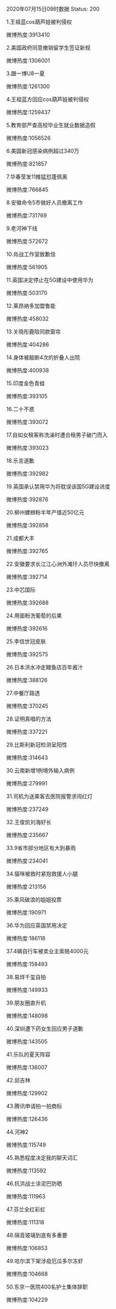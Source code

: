 2020年07月15日09时数据
Status: 200

1.王祖蓝cos葫芦娃被判侵权

微博热度:3913410

2.美国政府同意撤销留学生签证新规

微博热度:1306001

3.跟一博U8一夏

微博热度:1261300

4.王祖蓝方回应cos葫芦娃被判侵权

微博热度:1259437

5.教育部严查高校毕业生就业数据造假

微博热度:1056526

6.美国新冠感染病例超过340万

微博热度:821857

7.华春莹发11推猛怼蓬佩奥

微博热度:766845

8.安徽命令5市做好人员撤离工作

微博热度:731769

9.老河神下线

微博热度:572672

10.肖战工作室致歉信

微博热度:561905

11.英国决定停止在5G建设中使用华为

微博热度:503170

12.莱昂纳多加盟鲁能

微博热度:458032

13.关晓彤鹿晗同款窗帘

微博热度:404286

14.身体被敲断4次的折叠人出院

微博热度:400938

15.印度金色青蛙

微博热度:393105

16.二十不惑

微博热度:393072

17.自如女租客称洗澡时遭合租男子破门而入

微博热度:393023

18.乐言道歉

微博热度:392982

19.英国承认禁用华为将耽误该国5G建设进度

微博热度:392876

20.柳州螺蛳粉半年产值近50亿元

微博热度:392858

21.成都大丰

微博热度:392765

22.安徽要求长江江心洲外滩圩人员尽快撤离

微博热度:392714

23.中芯国际

微博热度:392688

24.用面粉洗葡萄的后果

微博热度:392616

25.李信世冠皮肤

微博热度:392575

26.日本洪水冲走鳗鱼店百年酱汁

微博热度:388126

27.中餐厅路透

微博热度:370245

28.证明真唱的方法

微博热度:337221

29.比斯利新冠检测呈阳性

微博热度:314643

30.云南新增1例境外输入病例

微博热度:279991

31.司机为送乘客去医院报警求闯红灯

微博热度:237249

32.王俊凯刘海好长

微博热度:235667

33.9省市部分地区有大到暴雨

微博热度:234041

34.猫咪被救时紧抱救援人小腿

微博热度:213156

35.乘风破浪的姐姐投票

微博热度:190971

36.华为回应英国禁用决定

微博热度:186118

37.4辆自行车被卖业主索赔4000元

微博热度:158493

38.易烊千玺自拍

微博热度:149933

39.朋友圈直升机

微博热度:148098

40.深圳遭下药女生回应男子道歉

微博热度:143505

41.乐队的夏天阵容

微博热度:136007

42.邱吉林

微博热度:129902

43.腾讯申请拍一拍商标

微博热度:126436

44.河神2

微博热度:115749

45.熟悉程度决定我的聊天词汇

微博热度:113592

46.抗洪战士涂泥巴防晒

微博热度:111963

47.芬兰全红彩虹

微博热度:111318

48.隔音玻璃到底有多重要

微博热度:106853

49.哈尔滨下架涉疫厄瓜多尔冻虾

微博热度:104668

50.东京一医院400名护士集体辞职

微博热度:104229

